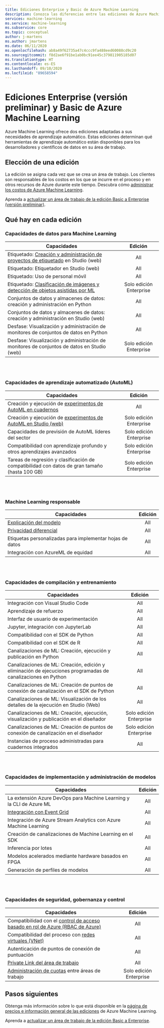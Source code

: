 ```yaml
---
title: Ediciones Enterprise y Basic de Azure Machine Learning
description: Conozca las diferencias entre las ediciones de Azure Machine Learning.
services: machine-learning
ms.service: machine-learning
ms.subservice: core
ms.topic: conceptual
author: j-martens
ms.author: jmartens
ms.date: 06/11/2020
ms.openlocfilehash: ab8a49f62735a47c4ccc9fa488eed60088cd9c20
ms.sourcegitcommit: f8d2ae6f91be1ab0bc91ee45c379811905185d07
ms.translationtype: HT
ms.contentlocale: es-ES
ms.lasthandoff: 09/10/2020
ms.locfileid: "89658594"
---
```

# <a name="enterprise-preview-and-basic-editions-of-azure-machine-learning"></a>Ediciones Enterprise (versión preliminar) y Basic de Azure Machine Learning 

Azure Machine Learning ofrece dos ediciones adaptadas a sus necesidades de aprendizaje automático. Estas ediciones determinan qué herramientas de aprendizaje automático están disponibles para los desarrolladores y científicos de datos en su área de trabajo.

## <a name="choose-an-edition"></a>Elección de una edición

La edición se asigna cada vez que se crea un área de trabajo. Los clientes son responsables de los costos en los que se incurre en el proceso y en otros recursos de Azure durante este tiempo. Descubra cómo [administrar los costos de Azure Machine Learning](concept-plan-manage-cost.md).

Aprenda a [actualizar un área de trabajo de la edición Basic a Enterprise (versión preliminar)](how-to-manage-workspace.md#upgrade). 

## <a name="whats-in-each-edition"></a>Qué hay en cada edición

### <a name="data-for-machine-learning-capabilities"></a>Capacidades de datos para Machine Learning  

| Capacidades                     | Edición                 |
|------------------------------------------------------------------------------------|:-----------:|
| Etiquetado: [Creación y administración de proyectos de etiquetado](tutorial-labeling.md) en Studio (web)                                                | All                     |
| Etiquetado: Etiquetador en Studio (web)                                    | All                     |
| Etiquetado: Uso de personal móvil                               | All                     |
| Etiquetado: [Clasificación de imágenes y detección de objetos asistidas por ML](how-to-label-images.md)                  | Solo edición Enterprise |
| Conjuntos de datos y almacenes de datos: creación y administración en Python                       | All                     |
| Conjuntos de datos y almacenes de datos: creación y administración en Studio (web)                         | All                     |
| Desfase: Visualización y administración de monitores de conjuntos de datos en Python                           | All                     |
| Desfase: Visualización y administración de monitores de conjuntos de datos en Studio (web)                            | Solo edición Enterprise |


<br/>
<br/>

### <a name="automated-training-capabilities-automl"></a>Capacidades de aprendizaje automatizado (AutoML)

| Capacidades    | Edición                 |
|------------------------------------------------------------------------------------|:-----------:|
| Creación y ejecución de [experimentos de AutoML en cuadernos](how-to-configure-auto-train.md)               | All                     |
| Creación y ejecución de [experimentos de AutoML en Studio (web)](how-to-use-automated-ml-for-ml-models.md)   | Solo edición Enterprise |
| Capacidades de previsión de AutoML líderes del sector             | Solo edición Enterprise |
| Compatibilidad con aprendizaje profundo y otros aprendizajes avanzados | Solo edición Enterprise |
| Tareas de regresión y clasificación de compatibilidad con datos de gran tamaño (hasta 100 GB)                     | Solo edición Enterprise |


<br/>
<br/>

### <a name="responsible-machine-learning"></a>Machine Learning responsable

| Capacidades    | Edición                 |
|------------------------------------------------------------------------------------|:-----------:|
| [Explicación del modelo](how-to-machine-learning-interpretability-automl.md)                                              | All                     |
| [Privacidad diferencial](how-to-differential-privacy.md)                          | All                     |
| Etiquetas personalizadas para implementar hojas de datos    | All                     |
| Integración con AzureML de equidad                                      | All                     |

<br/>
<br/>


### <a name="build-and-train-capabilities"></a>Capacidades de compilación y entrenamiento

| Capacidades    | Edición                 |
|------------------------------------------------------------------------------------|:-----------:|
| Integración con Visual Studio Code                                                     | All                     |
| Aprendizaje de refuerzo                                                             | All                     |
| Interfaz de usuario de experimentación                                                                 | All                     |
| Jupyter, integración con JupyterLab                                                    | All                     |
| Compatibilidad con el SDK de Python                                                                 | All                     |
| Compatibilidad con el SDK de R                                                                      | All                     |
| Canalizaciones de ML: Creación, ejecución y publicación en Python                           | All                     |
| Canalizaciones de ML: Creación, edición y eliminación de ejecuciones programadas de canalizaciones en Python| All                     |
| Canalizaciones de ML: Creación de puntos de conexión de canalización en el SDK de Python                                   | All                     |
| Canalizaciones de ML: Visualización de los detalles de la ejecución en Studio (Web)                                              | All                     |
| Canalizaciones de ML: Creación, ejecución, visualización y publicación en el diseñador                  | Solo edición Enterprise |
| Canalizaciones de ML: Creación de puntos de conexión de canalización en el diseñador | Solo edición Enterprise |
| Instancias de proceso administradas para cuadernos integrados                                 | All                     |


<br/>
<br/>

### <a name="deployment-and-model-management-capabilities"></a>Capacidades de implementación y administración de modelos

| Capacidades                            | Edición                 |
|------------------------------------------------------------------------------------|:-----------:|
| La extensión Azure DevOps para Machine Learning y la CLI de Azure ML                 | All                     |
| [Integración con Event Grid](how-to-use-event-grid.md)                                                             | All                     |
| Integración de Azure Stream Analytics con Azure Machine Learning                       | All                     |
| Creación de canalizaciones de Machine Learning en el SDK                                                         | All                     |
| Inferencia por lotes                                                                  | All                     |
| Modelos acelerados mediante hardware basados en FPGA                                             | All                     |
| Generación de perfiles de modelos                                                                    | All                     |

<br/>
<br/>

### <a name="security-governance-and-control-capabilities"></a>Capacidades de seguridad, gobernanza y control

| Capacidades     | Edición                 |
|------------------------------------------------------------------------------------|:-----------:|
| Compatibilidad con el [control de acceso basado en rol de Azure (RBAC de Azure)](how-to-assign-roles.md)                                           | All                     |
| Compatibilidad del proceso con [redes virtuales (VNet)](how-to-secure-training-vnet.md)                                         | All                     |
| Autenticación de puntos de conexión de puntuación                                                    | All                     |
| [Private Link del área de trabajo](how-to-configure-private-link.md)                                                            | All                     |
| [Administración de cuotas](how-to-manage-quotas.md) entre áreas de trabajo                                                 | Solo edición Enterprise |

## <a name="next-steps"></a>Pasos siguientes

Obtenga más información sobre lo que está disponible en la [página de precios e información general de las ediciones](https://azure.microsoft.com/pricing/details/machine-learning/) de Azure Machine Learning. 

Aprenda a [actualizar un área de trabajo de la edición Basic a Enterprise](how-to-manage-workspace.md#upgrade). 

